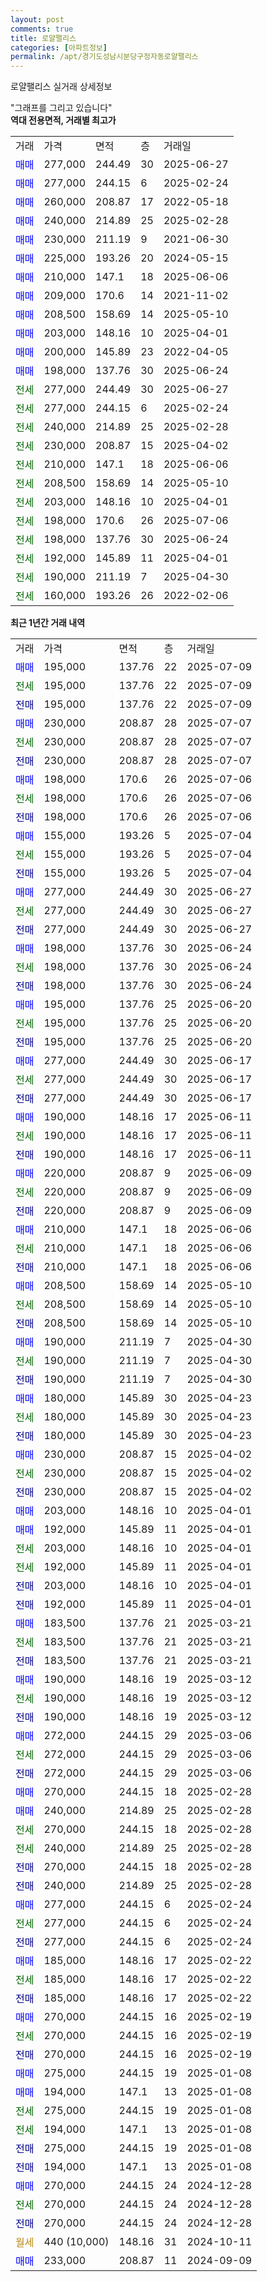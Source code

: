 ```yaml
---
layout: post
comments: true
title: 로얄팰리스
categories: [아파트정보]
permalink: /apt/경기도성남시분당구정자동로얄팰리스
---
```


로얄팰리스 실거래 상세정보

<script type="text/javascript">
  google.charts.load('current', {'packages':['line', 'corechart']});
  google.charts.setOnLoadCallback(drawChart);

  function drawChart() {
    var data = new google.visualization.DataTable();
    data.addColumn('date', '거래일');
    data.addColumn('number', "매매");
    data.addColumn('number', "전세");
    data.addColumn('number', "전매");

    data.addRows([[new Date(Date.parse("2025-07-09")), 195000, null, null], [new Date(Date.parse("2025-07-09")), null, 195000, null], [new Date(Date.parse("2025-07-09")), null, null, 195000], [new Date(Date.parse("2025-07-07")), 230000, null, null], [new Date(Date.parse("2025-07-07")), null, 230000, null], [new Date(Date.parse("2025-07-07")), null, null, 230000], [new Date(Date.parse("2025-07-06")), 198000, null, null], [new Date(Date.parse("2025-07-06")), null, 198000, null], [new Date(Date.parse("2025-07-06")), null, null, 198000], [new Date(Date.parse("2025-07-04")), 155000, null, null], [new Date(Date.parse("2025-07-04")), null, 155000, null], [new Date(Date.parse("2025-07-04")), null, null, 155000], [new Date(Date.parse("2025-06-27")), 277000, null, null], [new Date(Date.parse("2025-06-27")), null, 277000, null], [new Date(Date.parse("2025-06-27")), null, null, 277000], [new Date(Date.parse("2025-06-24")), 198000, null, null], [new Date(Date.parse("2025-06-24")), null, 198000, null], [new Date(Date.parse("2025-06-24")), null, null, 198000], [new Date(Date.parse("2025-06-20")), 195000, null, null], [new Date(Date.parse("2025-06-20")), null, 195000, null], [new Date(Date.parse("2025-06-20")), null, null, 195000], [new Date(Date.parse("2025-06-17")), 277000, null, null], [new Date(Date.parse("2025-06-17")), null, 277000, null], [new Date(Date.parse("2025-06-17")), null, null, 277000], [new Date(Date.parse("2025-06-11")), 190000, null, null], [new Date(Date.parse("2025-06-11")), null, 190000, null], [new Date(Date.parse("2025-06-11")), null, null, 190000], [new Date(Date.parse("2025-06-09")), 220000, null, null], [new Date(Date.parse("2025-06-09")), null, 220000, null], [new Date(Date.parse("2025-06-09")), null, null, 220000], [new Date(Date.parse("2025-06-06")), 210000, null, null], [new Date(Date.parse("2025-06-06")), null, 210000, null], [new Date(Date.parse("2025-06-06")), null, null, 210000], [new Date(Date.parse("2025-05-10")), 208500, null, null], [new Date(Date.parse("2025-05-10")), null, 208500, null], [new Date(Date.parse("2025-05-10")), null, null, 208500], [new Date(Date.parse("2025-04-30")), 190000, null, null], [new Date(Date.parse("2025-04-30")), null, 190000, null], [new Date(Date.parse("2025-04-30")), null, null, 190000], [new Date(Date.parse("2025-04-23")), 180000, null, null], [new Date(Date.parse("2025-04-23")), null, 180000, null], [new Date(Date.parse("2025-04-23")), null, null, 180000], [new Date(Date.parse("2025-04-02")), 230000, null, null], [new Date(Date.parse("2025-04-02")), null, 230000, null], [new Date(Date.parse("2025-04-02")), null, null, 230000], [new Date(Date.parse("2025-04-01")), 203000, null, null], [new Date(Date.parse("2025-04-01")), 192000, null, null], [new Date(Date.parse("2025-04-01")), null, 203000, null], [new Date(Date.parse("2025-04-01")), null, 192000, null], [new Date(Date.parse("2025-04-01")), null, null, 203000], [new Date(Date.parse("2025-04-01")), null, null, 192000], [new Date(Date.parse("2025-03-21")), 183500, null, null], [new Date(Date.parse("2025-03-21")), null, 183500, null], [new Date(Date.parse("2025-03-21")), null, null, 183500], [new Date(Date.parse("2025-03-12")), 190000, null, null], [new Date(Date.parse("2025-03-12")), null, 190000, null], [new Date(Date.parse("2025-03-12")), null, null, 190000], [new Date(Date.parse("2025-03-06")), 272000, null, null], [new Date(Date.parse("2025-03-06")), null, 272000, null], [new Date(Date.parse("2025-03-06")), null, null, 272000], [new Date(Date.parse("2025-02-28")), 270000, null, null], [new Date(Date.parse("2025-02-28")), 240000, null, null], [new Date(Date.parse("2025-02-28")), null, 270000, null], [new Date(Date.parse("2025-02-28")), null, 240000, null], [new Date(Date.parse("2025-02-28")), null, null, 270000], [new Date(Date.parse("2025-02-28")), null, null, 240000], [new Date(Date.parse("2025-02-24")), 277000, null, null], [new Date(Date.parse("2025-02-24")), null, 277000, null], [new Date(Date.parse("2025-02-24")), null, null, 277000], [new Date(Date.parse("2025-02-22")), 185000, null, null], [new Date(Date.parse("2025-02-22")), null, 185000, null], [new Date(Date.parse("2025-02-22")), null, null, 185000], [new Date(Date.parse("2025-02-19")), 270000, null, null], [new Date(Date.parse("2025-02-19")), null, 270000, null], [new Date(Date.parse("2025-02-19")), null, null, 270000], [new Date(Date.parse("2025-01-08")), 275000, null, null], [new Date(Date.parse("2025-01-08")), 194000, null, null], [new Date(Date.parse("2025-01-08")), null, 275000, null], [new Date(Date.parse("2025-01-08")), null, 194000, null], [new Date(Date.parse("2025-01-08")), null, null, 275000], [new Date(Date.parse("2025-01-08")), null, null, 194000], [new Date(Date.parse("2024-12-28")), 270000, null, null], [new Date(Date.parse("2024-12-28")), null, 270000, null], [new Date(Date.parse("2024-12-28")), null, null, 270000], [new Date(Date.parse("2024-10-11")), null, null, null], [new Date(Date.parse("2024-09-09")), 233000, null, null]]);

    var options = {
      hAxis: {
        format: 'yyyy/MM/dd'
      },    
      lineWidth: 0,
      pointsVisible: true,    
      title: '최근 1년간 유형별 실거래가 분포',
      legend: { position: 'bottom' }
    };

    var formatter = new google.visualization.NumberFormat({pattern:'###,###'} );
    formatter.format(data, 1);
    formatter.format(data, 2);
    
    setTimeout(function() {
        var chart = new google.visualization.LineChart(document.getElementById('columnchart_material'));
        chart.draw(data, (options));
        document.getElementById('loading').style.display = 'none';
    }, 200);
  }
</script>


<div id="loading" style="z-index:20; display: block; margin-left: 0px">"그래프를 그리고 있습니다"</div>
<div id="columnchart_material" style="width: 95%; margin-left: 0px; display: block"></div>
<!-- contents start -->
<b>역대 전용면적, 거래별 최고가</b>
<table class="sortable">
    <tr>
      <td>거래</td>
      <td>가격</td>
      <td>면적</td>
      <td>층</td>
      <td>거래일</td>
    </tr>
        <tr>
          <td><a style="color: blue">매매</a></td>
          <td>277,000</td>
          <td>244.49</td>
          <td>30</td>
          <td>2025-06-27</td>
        </tr>            <tr>
          <td><a style="color: blue">매매</a></td>
          <td>277,000</td>
          <td>244.15</td>
          <td>6</td>
          <td>2025-02-24</td>
        </tr>            <tr>
          <td><a style="color: blue">매매</a></td>
          <td>260,000</td>
          <td>208.87</td>
          <td>17</td>
          <td>2022-05-18</td>
        </tr>            <tr>
          <td><a style="color: blue">매매</a></td>
          <td>240,000</td>
          <td>214.89</td>
          <td>25</td>
          <td>2025-02-28</td>
        </tr>            <tr>
          <td><a style="color: blue">매매</a></td>
          <td>230,000</td>
          <td>211.19</td>
          <td>9</td>
          <td>2021-06-30</td>
        </tr>            <tr>
          <td><a style="color: blue">매매</a></td>
          <td>225,000</td>
          <td>193.26</td>
          <td>20</td>
          <td>2024-05-15</td>
        </tr>            <tr>
          <td><a style="color: blue">매매</a></td>
          <td>210,000</td>
          <td>147.1</td>
          <td>18</td>
          <td>2025-06-06</td>
        </tr>            <tr>
          <td><a style="color: blue">매매</a></td>
          <td>209,000</td>
          <td>170.6</td>
          <td>14</td>
          <td>2021-11-02</td>
        </tr>            <tr>
          <td><a style="color: blue">매매</a></td>
          <td>208,500</td>
          <td>158.69</td>
          <td>14</td>
          <td>2025-05-10</td>
        </tr>            <tr>
          <td><a style="color: blue">매매</a></td>
          <td>203,000</td>
          <td>148.16</td>
          <td>10</td>
          <td>2025-04-01</td>
        </tr>            <tr>
          <td><a style="color: blue">매매</a></td>
          <td>200,000</td>
          <td>145.89</td>
          <td>23</td>
          <td>2022-04-05</td>
        </tr>            <tr>
          <td><a style="color: blue">매매</a></td>
          <td>198,000</td>
          <td>137.76</td>
          <td>30</td>
          <td>2025-06-24</td>
        </tr>        
        <tr>
              <td><a style="color: darkgreen">전세</a></td>
              <td>277,000</td>
              <td>244.49</td>
              <td>30</td>
              <td>2025-06-27</td>
            </tr>            <tr>
              <td><a style="color: darkgreen">전세</a></td>
              <td>277,000</td>
              <td>244.15</td>
              <td>6</td>
              <td>2025-02-24</td>
            </tr>            <tr>
              <td><a style="color: darkgreen">전세</a></td>
              <td>240,000</td>
              <td>214.89</td>
              <td>25</td>
              <td>2025-02-28</td>
            </tr>            <tr>
              <td><a style="color: darkgreen">전세</a></td>
              <td>230,000</td>
              <td>208.87</td>
              <td>15</td>
              <td>2025-04-02</td>
            </tr>            <tr>
              <td><a style="color: darkgreen">전세</a></td>
              <td>210,000</td>
              <td>147.1</td>
              <td>18</td>
              <td>2025-06-06</td>
            </tr>            <tr>
              <td><a style="color: darkgreen">전세</a></td>
              <td>208,500</td>
              <td>158.69</td>
              <td>14</td>
              <td>2025-05-10</td>
            </tr>            <tr>
              <td><a style="color: darkgreen">전세</a></td>
              <td>203,000</td>
              <td>148.16</td>
              <td>10</td>
              <td>2025-04-01</td>
            </tr>            <tr>
              <td><a style="color: darkgreen">전세</a></td>
              <td>198,000</td>
              <td>170.6</td>
              <td>26</td>
              <td>2025-07-06</td>
            </tr>            <tr>
              <td><a style="color: darkgreen">전세</a></td>
              <td>198,000</td>
              <td>137.76</td>
              <td>30</td>
              <td>2025-06-24</td>
            </tr>            <tr>
              <td><a style="color: darkgreen">전세</a></td>
              <td>192,000</td>
              <td>145.89</td>
              <td>11</td>
              <td>2025-04-01</td>
            </tr>            <tr>
              <td><a style="color: darkgreen">전세</a></td>
              <td>190,000</td>
              <td>211.19</td>
              <td>7</td>
              <td>2025-04-30</td>
            </tr>            <tr>
              <td><a style="color: darkgreen">전세</a></td>
              <td>160,000</td>
              <td>193.26</td>
              <td>26</td>
              <td>2022-02-06</td>
            </tr>        
    
</table>

<b>최근 1년간 거래 내역</b>

<table class="sortable">
    <tr>
      <td>거래</td>
      <td>가격</td>
      <td>면적</td>
      <td>층</td>
      <td>거래일</td>
    </tr>
    <tr>
      <td><a style="color: blue">매매</a></td>
      <td>195,000</td>
      <td>137.76</td>
      <td>22</td>
      <td>2025-07-09</td>
    </tr>          <tr>
      <td><a style="color: darkgreen">전세</a></td>
      <td>195,000</td>
      <td>137.76</td>
      <td>22</td>
      <td>2025-07-09</td>
    </tr>          <tr>
      <td><a style="color: darkblue">전매</a></td>
      <td>195,000</td>
      <td>137.76</td>
      <td>22</td>
      <td>2025-07-09</td>
    </tr>          <tr>
      <td><a style="color: blue">매매</a></td>
      <td>230,000</td>
      <td>208.87</td>
      <td>28</td>
      <td>2025-07-07</td>
    </tr>          <tr>
      <td><a style="color: darkgreen">전세</a></td>
      <td>230,000</td>
      <td>208.87</td>
      <td>28</td>
      <td>2025-07-07</td>
    </tr>          <tr>
      <td><a style="color: darkblue">전매</a></td>
      <td>230,000</td>
      <td>208.87</td>
      <td>28</td>
      <td>2025-07-07</td>
    </tr>          <tr>
      <td><a style="color: blue">매매</a></td>
      <td>198,000</td>
      <td>170.6</td>
      <td>26</td>
      <td>2025-07-06</td>
    </tr>          <tr>
      <td><a style="color: darkgreen">전세</a></td>
      <td>198,000</td>
      <td>170.6</td>
      <td>26</td>
      <td>2025-07-06</td>
    </tr>          <tr>
      <td><a style="color: darkblue">전매</a></td>
      <td>198,000</td>
      <td>170.6</td>
      <td>26</td>
      <td>2025-07-06</td>
    </tr>          <tr>
      <td><a style="color: blue">매매</a></td>
      <td>155,000</td>
      <td>193.26</td>
      <td>5</td>
      <td>2025-07-04</td>
    </tr>          <tr>
      <td><a style="color: darkgreen">전세</a></td>
      <td>155,000</td>
      <td>193.26</td>
      <td>5</td>
      <td>2025-07-04</td>
    </tr>          <tr>
      <td><a style="color: darkblue">전매</a></td>
      <td>155,000</td>
      <td>193.26</td>
      <td>5</td>
      <td>2025-07-04</td>
    </tr>          <tr>
      <td><a style="color: blue">매매</a></td>
      <td>277,000</td>
      <td>244.49</td>
      <td>30</td>
      <td>2025-06-27</td>
    </tr>          <tr>
      <td><a style="color: darkgreen">전세</a></td>
      <td>277,000</td>
      <td>244.49</td>
      <td>30</td>
      <td>2025-06-27</td>
    </tr>          <tr>
      <td><a style="color: darkblue">전매</a></td>
      <td>277,000</td>
      <td>244.49</td>
      <td>30</td>
      <td>2025-06-27</td>
    </tr>          <tr>
      <td><a style="color: blue">매매</a></td>
      <td>198,000</td>
      <td>137.76</td>
      <td>30</td>
      <td>2025-06-24</td>
    </tr>          <tr>
      <td><a style="color: darkgreen">전세</a></td>
      <td>198,000</td>
      <td>137.76</td>
      <td>30</td>
      <td>2025-06-24</td>
    </tr>          <tr>
      <td><a style="color: darkblue">전매</a></td>
      <td>198,000</td>
      <td>137.76</td>
      <td>30</td>
      <td>2025-06-24</td>
    </tr>          <tr>
      <td><a style="color: blue">매매</a></td>
      <td>195,000</td>
      <td>137.76</td>
      <td>25</td>
      <td>2025-06-20</td>
    </tr>          <tr>
      <td><a style="color: darkgreen">전세</a></td>
      <td>195,000</td>
      <td>137.76</td>
      <td>25</td>
      <td>2025-06-20</td>
    </tr>          <tr>
      <td><a style="color: darkblue">전매</a></td>
      <td>195,000</td>
      <td>137.76</td>
      <td>25</td>
      <td>2025-06-20</td>
    </tr>          <tr>
      <td><a style="color: blue">매매</a></td>
      <td>277,000</td>
      <td>244.49</td>
      <td>30</td>
      <td>2025-06-17</td>
    </tr>          <tr>
      <td><a style="color: darkgreen">전세</a></td>
      <td>277,000</td>
      <td>244.49</td>
      <td>30</td>
      <td>2025-06-17</td>
    </tr>          <tr>
      <td><a style="color: darkblue">전매</a></td>
      <td>277,000</td>
      <td>244.49</td>
      <td>30</td>
      <td>2025-06-17</td>
    </tr>          <tr>
      <td><a style="color: blue">매매</a></td>
      <td>190,000</td>
      <td>148.16</td>
      <td>17</td>
      <td>2025-06-11</td>
    </tr>          <tr>
      <td><a style="color: darkgreen">전세</a></td>
      <td>190,000</td>
      <td>148.16</td>
      <td>17</td>
      <td>2025-06-11</td>
    </tr>          <tr>
      <td><a style="color: darkblue">전매</a></td>
      <td>190,000</td>
      <td>148.16</td>
      <td>17</td>
      <td>2025-06-11</td>
    </tr>          <tr>
      <td><a style="color: blue">매매</a></td>
      <td>220,000</td>
      <td>208.87</td>
      <td>9</td>
      <td>2025-06-09</td>
    </tr>          <tr>
      <td><a style="color: darkgreen">전세</a></td>
      <td>220,000</td>
      <td>208.87</td>
      <td>9</td>
      <td>2025-06-09</td>
    </tr>          <tr>
      <td><a style="color: darkblue">전매</a></td>
      <td>220,000</td>
      <td>208.87</td>
      <td>9</td>
      <td>2025-06-09</td>
    </tr>          <tr>
      <td><a style="color: blue">매매</a></td>
      <td>210,000</td>
      <td>147.1</td>
      <td>18</td>
      <td>2025-06-06</td>
    </tr>          <tr>
      <td><a style="color: darkgreen">전세</a></td>
      <td>210,000</td>
      <td>147.1</td>
      <td>18</td>
      <td>2025-06-06</td>
    </tr>          <tr>
      <td><a style="color: darkblue">전매</a></td>
      <td>210,000</td>
      <td>147.1</td>
      <td>18</td>
      <td>2025-06-06</td>
    </tr>          <tr>
      <td><a style="color: blue">매매</a></td>
      <td>208,500</td>
      <td>158.69</td>
      <td>14</td>
      <td>2025-05-10</td>
    </tr>          <tr>
      <td><a style="color: darkgreen">전세</a></td>
      <td>208,500</td>
      <td>158.69</td>
      <td>14</td>
      <td>2025-05-10</td>
    </tr>          <tr>
      <td><a style="color: darkblue">전매</a></td>
      <td>208,500</td>
      <td>158.69</td>
      <td>14</td>
      <td>2025-05-10</td>
    </tr>          <tr>
      <td><a style="color: blue">매매</a></td>
      <td>190,000</td>
      <td>211.19</td>
      <td>7</td>
      <td>2025-04-30</td>
    </tr>          <tr>
      <td><a style="color: darkgreen">전세</a></td>
      <td>190,000</td>
      <td>211.19</td>
      <td>7</td>
      <td>2025-04-30</td>
    </tr>          <tr>
      <td><a style="color: darkblue">전매</a></td>
      <td>190,000</td>
      <td>211.19</td>
      <td>7</td>
      <td>2025-04-30</td>
    </tr>          <tr>
      <td><a style="color: blue">매매</a></td>
      <td>180,000</td>
      <td>145.89</td>
      <td>30</td>
      <td>2025-04-23</td>
    </tr>          <tr>
      <td><a style="color: darkgreen">전세</a></td>
      <td>180,000</td>
      <td>145.89</td>
      <td>30</td>
      <td>2025-04-23</td>
    </tr>          <tr>
      <td><a style="color: darkblue">전매</a></td>
      <td>180,000</td>
      <td>145.89</td>
      <td>30</td>
      <td>2025-04-23</td>
    </tr>          <tr>
      <td><a style="color: blue">매매</a></td>
      <td>230,000</td>
      <td>208.87</td>
      <td>15</td>
      <td>2025-04-02</td>
    </tr>          <tr>
      <td><a style="color: darkgreen">전세</a></td>
      <td>230,000</td>
      <td>208.87</td>
      <td>15</td>
      <td>2025-04-02</td>
    </tr>          <tr>
      <td><a style="color: darkblue">전매</a></td>
      <td>230,000</td>
      <td>208.87</td>
      <td>15</td>
      <td>2025-04-02</td>
    </tr>          <tr>
      <td><a style="color: blue">매매</a></td>
      <td>203,000</td>
      <td>148.16</td>
      <td>10</td>
      <td>2025-04-01</td>
    </tr>          <tr>
      <td><a style="color: blue">매매</a></td>
      <td>192,000</td>
      <td>145.89</td>
      <td>11</td>
      <td>2025-04-01</td>
    </tr>          <tr>
      <td><a style="color: darkgreen">전세</a></td>
      <td>203,000</td>
      <td>148.16</td>
      <td>10</td>
      <td>2025-04-01</td>
    </tr>          <tr>
      <td><a style="color: darkgreen">전세</a></td>
      <td>192,000</td>
      <td>145.89</td>
      <td>11</td>
      <td>2025-04-01</td>
    </tr>          <tr>
      <td><a style="color: darkblue">전매</a></td>
      <td>203,000</td>
      <td>148.16</td>
      <td>10</td>
      <td>2025-04-01</td>
    </tr>          <tr>
      <td><a style="color: darkblue">전매</a></td>
      <td>192,000</td>
      <td>145.89</td>
      <td>11</td>
      <td>2025-04-01</td>
    </tr>          <tr>
      <td><a style="color: blue">매매</a></td>
      <td>183,500</td>
      <td>137.76</td>
      <td>21</td>
      <td>2025-03-21</td>
    </tr>          <tr>
      <td><a style="color: darkgreen">전세</a></td>
      <td>183,500</td>
      <td>137.76</td>
      <td>21</td>
      <td>2025-03-21</td>
    </tr>          <tr>
      <td><a style="color: darkblue">전매</a></td>
      <td>183,500</td>
      <td>137.76</td>
      <td>21</td>
      <td>2025-03-21</td>
    </tr>          <tr>
      <td><a style="color: blue">매매</a></td>
      <td>190,000</td>
      <td>148.16</td>
      <td>19</td>
      <td>2025-03-12</td>
    </tr>          <tr>
      <td><a style="color: darkgreen">전세</a></td>
      <td>190,000</td>
      <td>148.16</td>
      <td>19</td>
      <td>2025-03-12</td>
    </tr>          <tr>
      <td><a style="color: darkblue">전매</a></td>
      <td>190,000</td>
      <td>148.16</td>
      <td>19</td>
      <td>2025-03-12</td>
    </tr>          <tr>
      <td><a style="color: blue">매매</a></td>
      <td>272,000</td>
      <td>244.15</td>
      <td>29</td>
      <td>2025-03-06</td>
    </tr>          <tr>
      <td><a style="color: darkgreen">전세</a></td>
      <td>272,000</td>
      <td>244.15</td>
      <td>29</td>
      <td>2025-03-06</td>
    </tr>          <tr>
      <td><a style="color: darkblue">전매</a></td>
      <td>272,000</td>
      <td>244.15</td>
      <td>29</td>
      <td>2025-03-06</td>
    </tr>          <tr>
      <td><a style="color: blue">매매</a></td>
      <td>270,000</td>
      <td>244.15</td>
      <td>18</td>
      <td>2025-02-28</td>
    </tr>          <tr>
      <td><a style="color: blue">매매</a></td>
      <td>240,000</td>
      <td>214.89</td>
      <td>25</td>
      <td>2025-02-28</td>
    </tr>          <tr>
      <td><a style="color: darkgreen">전세</a></td>
      <td>270,000</td>
      <td>244.15</td>
      <td>18</td>
      <td>2025-02-28</td>
    </tr>          <tr>
      <td><a style="color: darkgreen">전세</a></td>
      <td>240,000</td>
      <td>214.89</td>
      <td>25</td>
      <td>2025-02-28</td>
    </tr>          <tr>
      <td><a style="color: darkblue">전매</a></td>
      <td>270,000</td>
      <td>244.15</td>
      <td>18</td>
      <td>2025-02-28</td>
    </tr>          <tr>
      <td><a style="color: darkblue">전매</a></td>
      <td>240,000</td>
      <td>214.89</td>
      <td>25</td>
      <td>2025-02-28</td>
    </tr>          <tr>
      <td><a style="color: blue">매매</a></td>
      <td>277,000</td>
      <td>244.15</td>
      <td>6</td>
      <td>2025-02-24</td>
    </tr>          <tr>
      <td><a style="color: darkgreen">전세</a></td>
      <td>277,000</td>
      <td>244.15</td>
      <td>6</td>
      <td>2025-02-24</td>
    </tr>          <tr>
      <td><a style="color: darkblue">전매</a></td>
      <td>277,000</td>
      <td>244.15</td>
      <td>6</td>
      <td>2025-02-24</td>
    </tr>          <tr>
      <td><a style="color: blue">매매</a></td>
      <td>185,000</td>
      <td>148.16</td>
      <td>17</td>
      <td>2025-02-22</td>
    </tr>          <tr>
      <td><a style="color: darkgreen">전세</a></td>
      <td>185,000</td>
      <td>148.16</td>
      <td>17</td>
      <td>2025-02-22</td>
    </tr>          <tr>
      <td><a style="color: darkblue">전매</a></td>
      <td>185,000</td>
      <td>148.16</td>
      <td>17</td>
      <td>2025-02-22</td>
    </tr>          <tr>
      <td><a style="color: blue">매매</a></td>
      <td>270,000</td>
      <td>244.15</td>
      <td>16</td>
      <td>2025-02-19</td>
    </tr>          <tr>
      <td><a style="color: darkgreen">전세</a></td>
      <td>270,000</td>
      <td>244.15</td>
      <td>16</td>
      <td>2025-02-19</td>
    </tr>          <tr>
      <td><a style="color: darkblue">전매</a></td>
      <td>270,000</td>
      <td>244.15</td>
      <td>16</td>
      <td>2025-02-19</td>
    </tr>          <tr>
      <td><a style="color: blue">매매</a></td>
      <td>275,000</td>
      <td>244.15</td>
      <td>19</td>
      <td>2025-01-08</td>
    </tr>          <tr>
      <td><a style="color: blue">매매</a></td>
      <td>194,000</td>
      <td>147.1</td>
      <td>13</td>
      <td>2025-01-08</td>
    </tr>          <tr>
      <td><a style="color: darkgreen">전세</a></td>
      <td>275,000</td>
      <td>244.15</td>
      <td>19</td>
      <td>2025-01-08</td>
    </tr>          <tr>
      <td><a style="color: darkgreen">전세</a></td>
      <td>194,000</td>
      <td>147.1</td>
      <td>13</td>
      <td>2025-01-08</td>
    </tr>          <tr>
      <td><a style="color: darkblue">전매</a></td>
      <td>275,000</td>
      <td>244.15</td>
      <td>19</td>
      <td>2025-01-08</td>
    </tr>          <tr>
      <td><a style="color: darkblue">전매</a></td>
      <td>194,000</td>
      <td>147.1</td>
      <td>13</td>
      <td>2025-01-08</td>
    </tr>          <tr>
      <td><a style="color: blue">매매</a></td>
      <td>270,000</td>
      <td>244.15</td>
      <td>24</td>
      <td>2024-12-28</td>
    </tr>          <tr>
      <td><a style="color: darkgreen">전세</a></td>
      <td>270,000</td>
      <td>244.15</td>
      <td>24</td>
      <td>2024-12-28</td>
    </tr>          <tr>
      <td><a style="color: darkblue">전매</a></td>
      <td>270,000</td>
      <td>244.15</td>
      <td>24</td>
      <td>2024-12-28</td>
    </tr>          <tr>
      <td><a style="color: darkgoldenrod">월세</a></td>
      <td>440 (10,000)</td>
      <td>148.16</td>
      <td>31</td>
      <td>2024-10-11</td>
    </tr>          <tr>
      <td><a style="color: blue">매매</a></td>
      <td>233,000</td>
      <td>208.87</td>
      <td>11</td>
      <td>2024-09-09</td>
    </tr>      </table>
<!-- contents end -->    

